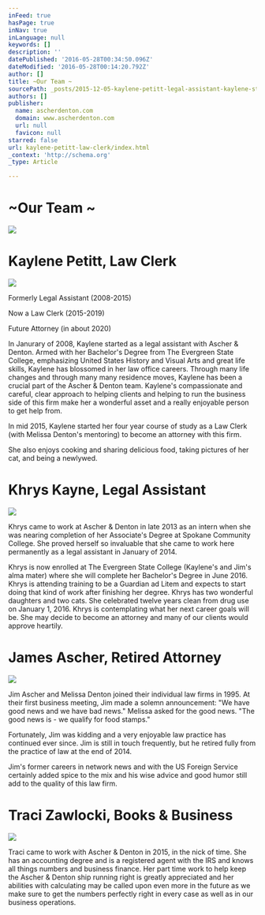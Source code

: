 ```yaml
---
inFeed: true
hasPage: true
inNav: true
inLanguage: null
keywords: []
description: ''
datePublished: '2016-05-28T00:34:50.096Z'
dateModified: '2016-05-28T00:14:20.792Z'
author: []
title: ~Our Team ~
sourcePath: _posts/2015-12-05-kaylene-petitt-legal-assistant-kaylene-started-work-with.md
authors: []
publisher:
  name: ascherdenton.com
  domain: www.ascherdenton.com
  url: null
  favicon: null
starred: false
url: kaylene-petitt-law-clerk/index.html
_context: 'http://schema.org'
_type: Article

---
```

# **~Our Team ~**
![](https://the-grid-user-content.s3-us-west-2.amazonaws.com/8167b54d-ce34-4aab-83ea-e998f61cc553.jpg)

# **Kaylene Petitt, Law Clerk**
![](https://the-grid-user-content.s3-us-west-2.amazonaws.com/15ba0a3e-5e5c-41cf-9bd7-db21159b187e.jpg)

Formerly Legal Assistant (2008-2015) 

Now a Law Clerk (2015-2019) 

Future Attorney (in about 2020)

In Janurary of 2008, Kaylene started as a legal assistant with Ascher & Denton. Armed with her Bachelor's Degree from The Evergreen State College, emphasizing United States History and Visual Arts and great life skills, Kaylene has blossomed in her law office careers. Through many life changes and through many many residence moves, Kaylene has been a crucial part of the Ascher & Denton team. Kaylene's compassionate and careful, clear approach to helping clients and helping to run the business side of this firm make her a wonderful asset and a really enjoyable person to get help from. 

In mid 2015, Kaylene started her four year course of study as a Law Clerk (with Melissa Denton's mentoring) to become an attorney with this firm. 

She also enjoys cooking and sharing delicious food, taking pictures of her cat, and being a newlywed.

# **Khrys Kayne, Legal Assistant**
![](https://the-grid-user-content.s3-us-west-2.amazonaws.com/a97b473e-87e6-4cc0-a685-18bb498975b5.jpg)

Khrys came to work at Ascher & Denton in late 2013 as an intern when she was nearing completion of her Associate's Degree at Spokane Community College. She proved herself so invaluable that she came to work here permanently as a legal assistant in January of 2014\. 

Khrys is now enrolled at The Evergreen State College (Kaylene's and Jim's alma mater) where she will complete her Bachelor's Degree in June 2016\. Khrys is attending training to be a Guardian ad Litem and expects to start doing that kind of work after finishing her degree. Khrys has two wonderful daughters and two cats. She celebrated twelve years clean from drug use on January 1, 2016\. Khrys is contemplating what her next career goals will be. She may decide to become an attorney and many of our clients would approve heartily. 

# **James Ascher, Retired Attorney**
![](https://the-grid-user-content.s3-us-west-2.amazonaws.com/cd3aaeff-1112-442c-a971-e695f90efa5e.jpg)

Jim Ascher and Melissa Denton joined their individual law firms in 1995\. At their first business meeting, Jim made a solemn announcement: "We have good news and we have bad news." Melissa asked for the good news. "The good news is - we qualify for food stamps." 

Fortunately, Jim was kidding and a very enjoyable law practice has continued ever since. Jim is still in touch frequently, but he retired fully from the practice of law at the end of 2014\. 

Jim's former careers in network news and with the US Foreign Service certainly added spice to the mix and his wise advice and good humor still add to the quality of this law firm.

# **Traci Zawlocki, Books & Business**
![](https://the-grid-user-content.s3-us-west-2.amazonaws.com/02a8d8d3-4ab9-4409-a7e0-d4786705ff7f.jpg)

Traci came to work with Ascher & Denton in 2015, in the nick of time. She has an accounting degree and is a registered agent with the IRS and knows all things numbers and business finance. Her part time work to help keep the Ascher & Denton ship running right is greatly appreciated and her abilities with calculating may be called upon even more in the future as we make sure to get the numbers perfectly right in every case as well as in our business operations.